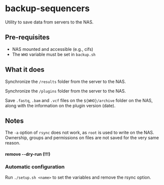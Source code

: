 # backup-sequencers

Utility to save data from servers to the NAS.

## Pre-requisites
* NAS mounted and accessible (e.g., cifs)
* The `WHO` variable must be set in `backup.sh`

## What it does
Synchronize the `/results` folder from the server to the NAS.

Synchronize the `/plugins` folder from the server to the NAS.

Save `.fastq`, `.bam` and `.vcf` files on the `${WHO}/archive` folder on the NAS, along with the information
on the plugin version (date).

## Notes

The `-a` option of `rsync` does not work, as `root` is used to write on the NAS.
Ownership, groups and permissions on files are not saved for the very same reason.

#### remove --dry-run (!!!)

### Automatic configuration
Run `./setup.sh <name>` to set the variables and remove the rsync option.
